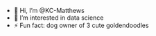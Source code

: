 - 👋 Hi, I’m @KC-Matthews
- 👀 I’m interested in data science
- ⚡ Fun fact: dog owner of 3 cute goldendoodles

<!---
KC-Matthews/KC-Matthews is a ✨ special ✨ repository because its `README.md` (this file) appears on your GitHub profile.
You can click the Preview link to take a look at your changes.
--->
